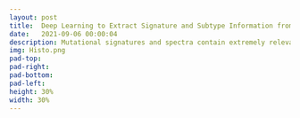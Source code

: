 ```yaml
---
layout: post
title:  Deep Learning to Extract Signature and Subtype Information from Histopathology Images of Lung Cancer Patients
date:   2021-09-06 00:00:04
description: Mutational signatures and spectra contain extremely relevant clinician information to diagnose and monitor cancer. We develop methods to extract these features as well as classify tissue subtypes to aid in suitable prognoses using deep learning.
img: Histo.png
pad-top:
pad-right:
pad-bottom:
pad-left:
height: 30%
width: 30%
---
```

